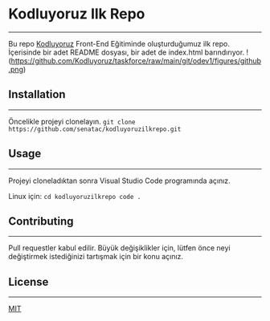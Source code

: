 # Kodluyoruz Ilk Repo
***
Bu repo [Kodluyoruz](https://kodluyoruz.org/tr/kodluyoruz/) Front-End Eğitiminde oluşturduğumuz ilk repo. İçerisinde bir adet README dosyası, bir adet de index.html barındırıyor.
!(https://github.com/Kodluyoruz/taskforce/raw/main/git/odev1/figures/github.png)
## Installation
***
Öncelikle projeyi clonelayın. 
`git clone https://github.com/senatac/kodluyoruzilkrepo.git`
## Usage
***
Projeyi cloneladıktan sonra Visual Studio Code programında açınız.

Linux için:
`cd kodluyoruzilkrepo
code .`
## Contributing
***
Pull requestler kabul edilir. Büyük değişiklikler için, lütfen önce neyi değiştirmek istediğinizi tartışmak için bir konu açınız.
## License
***
[MIT](https://choosealicense.com/licenses/mit/)